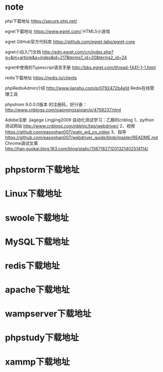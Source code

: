 # note
 php下载地址 https://secure.php.net/
 
 egret下载地址 https://www.egret.com/ HTML5小游戏
 
 egret GitHub官方代码库 https://github.com/egret-labs/egret-core
 
 egret小白入门文档 http://edn.egret.com/cn/index.php?g=&m=article&a=index&id=217&terms1_id=20&terms2_id=24
 
 egret中使用的Typescript语言手册 http://bbs.egret.com/thread-1441-1-1.html
 
 redis下载地址 https://redis.io/clients
 
 phpRedisAdmin介绍 http://www.jianshu.com/p/0792472b4a1d  Redis在线管理工具
 
 phpstrom 9.0.0.0版本 的注册码，好兴奋：http://www.cnblogs.com/xiaomingzaixian/p/4759237.html
 
 Adobe注册  jiagege Lingjing2009
 自动化测试学习：乙醇的cnblog 1、python测试网站 http://www.cnblogs.com/nbkhic/tag/webdriver/ 
 2、视频 https://github.com/easonhan007/watir_wd_cn_video 
 3、指导 https://github.com/easonhan007/webdriver_guide/blob/master/README.md 
 Chrome调试文章  http://han.guokai.blog.163.com/blog/static/136718271201321402514114/
# phpstorm下载地址 
# Linux下载地址 
# swoole下载地址
# MySQL下载地址
# redis下载地址
# apache下载地址
# wampserver下载地址
# phpstudy下载地址
# xammp下载地址
